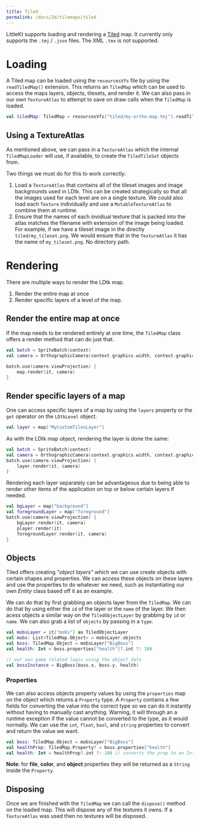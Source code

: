 ```yaml
---
title: Tiled
permalink: /docs/2d/tilemaps/tiled
---
```


LittleKt supports loading and rendering a [Tiled](https://www.mapeditor.org/) map. It currently only supports the `.tmj` / `.json` files. The XML `.tmx` is not supported.

# Loading

A Tiled map can be loaded using the `resourcesVfs` file by using the `readTiledMap()` extension. This returns an `TiledMap` which can be used to access the maps layers, objects, tilesets, and render it.
We can also pass in our own `TextureAtlas` to attempt to save on draw calls when the `TiledMap` is loaded.

```kotlin
val tiledMap: TiledMap = resourcesVfs["tiled/my-ortho-map.tmj"].readTiledMap()
```

## Using a TextureAtlas

As mentioned above, we can pass in a `TextureAtlas` which the internal `TiledMapLoader` will use, if available, to create the `TiledTileSet` objects from.

Two things we must do for this to work correctly:

1. Load a `TextureAtlas` that contains all of the tileset images and image backgrounds used in LDtk. This can be created strategically so that all the images used for each level are on a single texture. We could also load each `Texture` individually and use a `MutableTextureAtlas` to combine them at runtime.
2. Ensure that the names of each invidiual texture that is packed into the atlas matches the filename with extension of the image being loaded. For example, if we have a tileset image in the directly `tiled/my_tileset.png`. We would ensure that in the `TextureAtlas` it has the name of `my_tileset.png`. No directory path.

# Rendering

There are multiple ways to render the LDtk map.

1. Render the entire map at once
2. Render specific layers of a level of the map.

## Render the entire map at once

If the map needs to be rendered entirely at one time, the `TiledMap` class offers a render method that can do just that.

```kotlin
val batch = SpriteBatch(context)
val camera = OrthographicCamera(context.graphics.width, context.graphics.height)

batch.use(camere.viewProjection) {
    map.render(it, camera)
}
```

## Render specific layers of a map

One can access specific layers of a map by using the `layers` property or the `get` operator on the `LDtkLevel` object.

```kotlin
val layer = map["MyCustomTilesLayer"]
```

As with the LDtk map object, rendering the layer is done the same:

```kotlin
val batch = SpriteBatch(context)
val camera = OrthographicCamera(context.graphics.width, context.graphics.height)
batch.use(camere.viewProjection) {
    layer.render(it, camera)
}
```

Rendering each layer separately can be advantageous due to being able to render other items of the application on top or below certain layers if needed.

```kotlin
val bgLayer = map["background"]
val foregroundLayer = map["foreground"]
batch.use(camere.viewProjection) {
    bgLayer.render(it, camera)
    player.render(it)
    foregroundLayer.render(it, camera)
}
```

## Objects

Tiled offers creating _"object layers"_ which we can use create objects with certain shapes and properties. We can access these objects on these layers and use the properties to do whatever we need, such as instantiating our own _Entity_ class based off it as an example.

We can do that by first grabbing an objects layer from the `TiledMap`. We can do that by using either the `id` of the layer or the `name` of the layer. We then acess objects a similar way on the `TiledObjectLayer` by grabbing by `id` or `name`. We can also grab a list of `objects` by passing in a `type`.

```kotlin
val mobsLayer = it["mobs"] as TiledObjectLayer
val mobs: List<TiledMap.Object> = mobsLayer.objects
val boss: TiledMap.Object = mobsLayer["BigBoss"]
val health: Int = boss.properties["health"]?.int ?: 100

// our own game related logic using the object data
val bossInstance = BigBoss(boss.x, boss.y, health)
```

### Properties

We can also access objects property values by using the `properties` map on the object which returns a `Property` type. A `Property` contains a few fields for converting the value into the correct type so we can do it instantly without having to manually cast anything. Warning, it will through an a runtime exception if the value cannot be converted to the type, as it would normally. We can use the `int`, `float`, `bool`, and `string` properties to convert and return the value we want.

```kotlin
val boss: TiledMap.Object = mobsLayer["BigBoss"]
val healthProp: TiledMap.Property? = boss.properties["health"]
val health: Int = healthProp?.int ?: 100 // converts the prop to an Int
```

**Note**: for **file**, **color**, and **object** properties they will be returned as a `String` inside the `Property`.

## Disposing

Once we are finished with the `TiledMap` we can call the `dispose()` method on the loaded map. This will dispose any of the textures it owns. If a `TextureAtlas` was used then no textures will be disposed.

